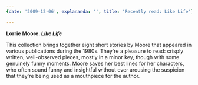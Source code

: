 ```yaml
---
{date: '2009-12-06', explananda: '', title: 'Recently read: Like Life'}

---
```

<strong>Lorrie Moore. <em>Like Life</em></strong>

This collection brings together eight short stories by Moore that appeared in various publications during the 1980s.  They're a pleasure to read: crisply written, well-observed pieces, mostly in a minor key, though with some genuinely funny moments.  Moore saves her best lines for her characters, who often sound funny and insightful without ever arousing the suspicion that they're being used as a mouthpiece for the author.  
